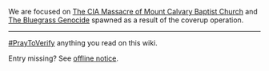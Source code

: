 We are focused on [The CIA Massacre of Mount Calvary Baptist Church](https://github.com/mission23/mission23/wiki/The-CIA-Massacre-of-Mount-Calvary-Baptist-Church) and [The Bluegrass Genocide](https://github.com/mission23/mission23/wiki/The-Bluegrass-Genocide) spawned as a result of the coverup operation. 
***
[#PrayToVerify](https://github.com/mission23/mission23/wiki#pray-to-verify) anything you read on this wiki. 

Entry missing? See [offline notice](https://github.com/mission23/mission23/wiki#most-content-offline).
